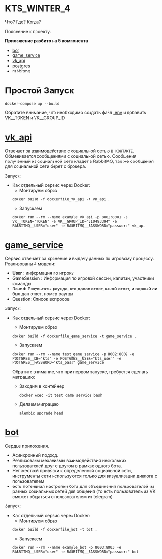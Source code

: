 # KTS_WINTER_4

Что? Где? Когда?

Пояснение к проекту.

__Приложение разбито на 5 компонента__

- [bot](bot)
- [game_service](game_service)
- [vk_api](vk_api)
- postgres
- rabbitmq

# Простой Запуск
  ```commandline
  docker-compose up --build 
  ```
  Обратите внимание, что необходимо создать файл [.env](.env_example) и добавить VK__TOKEN и VK__GROUP_ID  

# [vk_api](vk_api)

Отвечает за взаимодействие с социальной сетью ```В КОНТАКТЕ```. Обменивается сообщениями с социальной сетью.
Сообщения полученный из социальной сети кладет в RabbitMQ, так же сообщения для социальной сети берет с брокера.

Запуск:

- Как отдельный сервис через Docker:
    - Монтируем образ
  ```commandline
  docker build -f dockerfile_vk_api -t vk_api .
  ```
    - Запускаем
  ```commandline
  docker run --rm --name example_vk_api -p 8001:8001 -e VK__TOKEN="TOKEN" -e VK__GROUP_ID="210493394" -e RABBITMQ__USER="user" -e RABBITMQ__PASSWORD="password" vk_api
  ```

# [game_service](game_service)

Сервис отвечает за хранение и выдачу данных по игровому процессу. Реализованы 4 модели:

- __User__ : информация по игроку
- GameSession : Информация по игровой сессии, капитан, участники команды
- Round: Результаты раунда, кто давал ответ, какой ответ, и верный ли был дан ответ, номер раунда
- Question: Список вопросов

Запуск:

- Как отдельный сервис через Docker:
    - Монтируем образ
  ```commandline
  docker build -f dockerfile_game_service -t game_service .
  ```
    - Запускаем
  ```commandline
  docker run --rm --name test_game_service -p 8002:8002 -e POSTGRES__DB="kts" -e POSTGRES__USER="kts_user" -e POSTGRES__PASSWORD="kts_pass" game_service
  ```
  Обратите внимание, что при первом запуске, требуется сделать миграцию:
  
     - Заходим в контейнер
       ```commandline
       docker exec -it test_game_service bash
       ```
     - Делаем миграцию
       ```commandline
       alembic upgrade head
       ```

# [bot](bot)

Сердце приложения.

- Асинхронный подход.
- Реализованы механизмы взаимодействия нескольких пользователей друг с другом в рамках одного бота.
- Нет жесткой привязки к определенной социальной сети, инструменты сети используются только для визуализации диалога с
  пользователем
- есть потенциал настройки бота для объединения пользователей из разных социальных сетей для общения
  (то есть пользователь из VK сможет общаться с пользователем из telegram) 

Запуск:

- Как отдельный сервис через Docker:
    - Монтируем образ
  ```commandline
  docker build -f dockerfile_bot -t bot .
  ```
    - Запускаем
  ```commandline
  docker run --rm --name example_bot -p 8003:8003 -e RABBITMQ__USER="user" -e RABBITMQ__PASSWORD="password" bot
  ```

